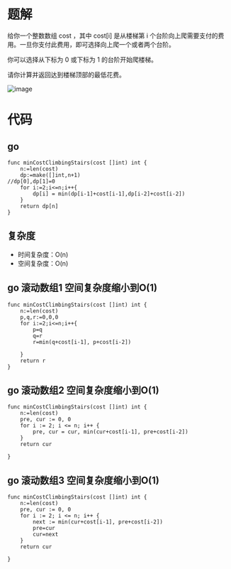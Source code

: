 # 题解
给你一个整数数组 cost ，其中 cost[i] 是从楼梯第 i 个台阶向上爬需要支付的费用。一旦你支付此费用，即可选择向上爬一个或者两个台阶。

你可以选择从下标为 0 或下标为 1 的台阶开始爬楼梯。

请你计算并返回达到楼梯顶部的最低花费。

 ![image](https://github.com/17230592226/LeetCode/assets/57279736/ae008375-6372-48b4-b601-ad2895e9aaef)

# 代码
## go
```
func minCostClimbingStairs(cost []int) int {
    n:=len(cost)
    dp:=make([]int,n+1)
//dp[0],dp[1]=0
    for i:=2;i<=n;i++{
        dp[i] = min(dp[i-1]+cost[i-1],dp[i-2]+cost[i-2])
    }
    return dp[n]
}
```
## 复杂度
- 时间复杂度：O(n)
- 空间复杂度：O(n)

## go 滚动数组1 空间复杂度缩小到O(1)
```
func minCostClimbingStairs(cost []int) int {
    n:=len(cost)
    p,q,r:=0,0,0
    for i:=2;i<=n;i++{
        p=q
        q=r
        r=min(q+cost[i-1], p+cost[i-2])
        
    }
    return r
}
```
## go 滚动数组2 空间复杂度缩小到O(1)
```
func minCostClimbingStairs(cost []int) int {
    n:=len(cost)
    pre, cur := 0, 0
    for i := 2; i <= n; i++ {
        pre, cur = cur, min(cur+cost[i-1], pre+cost[i-2])
    }
    return cur

}
```
## go 滚动数组3 空间复杂度缩小到O(1)
```
func minCostClimbingStairs(cost []int) int {
    n:=len(cost)
    pre, cur := 0, 0
    for i := 2; i <= n; i++ {
        next := min(cur+cost[i-1], pre+cost[i-2])
        pre=cur
        cur=next
    }
    return cur

}
```
